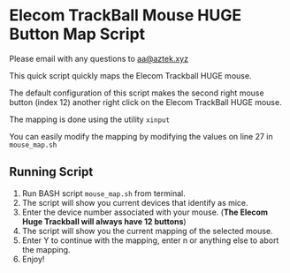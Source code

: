 # Elecom TrackBall Mouse HUGE Button Map Script
Please email with any questions to aa@aztek.xyz

This quick script quickly maps the Elecom Trackball HUGE mouse.

The default configuration of this script makes the second right mouse button (index 12) another right click on the Elecom TrackBall HUGE mouse.

The mapping is done using the utility `xinput`

You can easily modify the mapping by modifying the values on line 27 in `mouse_map.sh`

## Running Script
1. Run BASH script `mouse_map.sh` from terminal.
2. The script will show you current devices that identify as mice.
3. Enter the device number associated with your mouse. (**The Elecom Huge Trackball will always have 12 buttons**)
4. The script will show you the current mapping of the selected mouse.
5. Enter Y to continue with the mapping, enter n or anything else to abort the mapping.
6. Enjoy!
